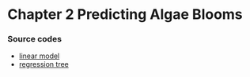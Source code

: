 Chapter 2 Predicting Algae Blooms
=================================

### Source codes

- [linear model](lm.r)
- [regression tree](rt.r)
